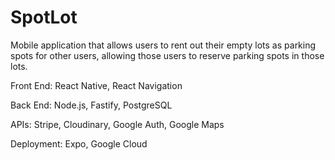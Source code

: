 # SpotLot
Mobile application that allows users to rent out their empty lots as parking spots for other users, allowing those users to reserve parking spots in those lots.


Front End: React Native, React Navigation

Back End: Node.js, Fastify, PostgreSQL

APIs: Stripe, Cloudinary, Google Auth, Google Maps

Deployment: Expo, Google Cloud
